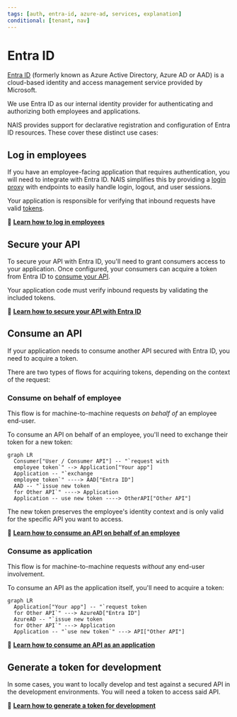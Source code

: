 ```yaml
---
tags: [auth, entra-id, azure-ad, services, explanation]
conditional: [tenant, nav]
---
```


# Entra ID

[Entra ID](https://learn.microsoft.com/en-us/entra/identity-platform/) (formerly known as Azure Active Directory, Azure AD or AAD) is a cloud-based identity and access management service provided by Microsoft.

We use Entra ID as our internal identity provider for authenticating and authorizing both employees and applications.

NAIS provides support for declarative registration and configuration of Entra ID resources.
These cover these distinct use cases:

## Log in employees

If you have an employee-facing application that requires authentication, you will need to integrate with Entra ID.
NAIS simplifies this by providing a [login proxy](../explanations/README.md#login-proxy) with endpoints to easily handle login, logout, and user sessions.

Your application is responsible for verifying that inbound requests have valid [tokens](../explanations/README.md#tokens).

:dart: [**Learn how to log in employees**](how-to/login.md)

## Secure your API

To secure your API with Entra ID, you'll need to grant consumers access to your application.
Once configured, your consumers can acquire a token from Entra ID to [consume your API](#consume-an-api).

Your application code must verify inbound requests by validating the included tokens.

:dart: [**Learn how to secure your API with Entra ID**](how-to/secure.md)

## Consume an API

If your application needs to consume another API secured with Entra ID, you need to acquire a token.

There are two types of flows for acquiring tokens, depending on the context of the request:

### Consume on behalf of employee

This flow is for machine-to-machine requests _on behalf of_ an employee end-user.

To consume an API on behalf of an employee, you'll need to exchange their token for a new token:

```mermaid
graph LR
  Consumer["User / Consumer API"] -- "`request with
  employee token`" --> Application["Your app"]
  Application -- "`exchange
  employee token`" ----> AAD["Entra ID"]
  AAD -- "`issue new token
  for Other API`" ----> Application
  Application -- use new token ----> OtherAPI["Other API"]
```

The new token preserves the employee's identity context and is only valid for the specific API you want to access.

:dart: [**Learn how to consume an API on behalf of an employee**](how-to/consume-obo.md)
 
### Consume as application

This flow is for machine-to-machine requests _without_ any end-user involvement.

To consume an API as the application itself, you'll need to acquire a token:

```mermaid
graph LR
  Application["Your app"] -- "`request token
  for Other API`" ---> AzureAD["Entra ID"]
  AzureAD -- "`issue new token
  for Other API`" ---> Application
  Application -- "`use new token`" ---> API["Other API"]
```

:dart: [**Learn how to consume an API as an application**](how-to/consume-m2m.md)

## Generate a token for development

In some cases, you want to locally develop and test against a secured API in the development environments.
You will need a token to access said API.

:dart: [**Learn how to generate a token for development**](how-to/generate.md)
